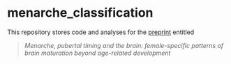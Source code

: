 # menarche_classification

This repository stores code and analyses for the [preprint](https://www.medrxiv.org/content/10.1101/2023.08.31.23294880v1) entitled 

> *Menarche, pubertal timing and the brain: female-specific patterns of brain maturation beyond age-related development* 
